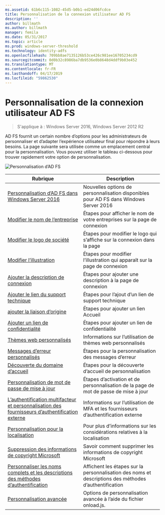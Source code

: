 ```yaml
---
ms.assetid: 61b6c115-1082-45d5-b0b1-ed24d06fcdce
title: Personnalisation de la connexion utilisateur AD FS
description: ''
author: billmath
ms.author: billmath
manager: femila
ms.date: 05/31/2017
ms.topic: article
ms.prod: windows-server-threshold
ms.technology: identity-adfs
ms.openlocfilehash: 709bb8ae7135126b53ce426c981ee16705234cd9
ms.sourcegitcommit: 0d0b32c8986ba7db9536e0b8648d4ddf9b03e452
ms.translationtype: MT
ms.contentlocale: fr-FR
ms.lasthandoff: 04/17/2019
ms.locfileid: "59862530"
---
```

# <a name="ad-fs-user-sign-in-customization"></a>Personnalisation de la connexion utilisateur AD FS

>S'applique à : Windows Server 2016, Windows Server 2012 R2

AD FS fournit un certain nombre d’options pour les administrateurs de personnaliser et d’adapter l’expérience utilisateur final pour répondre à leurs besoins.  La page suivante sera utilisée comme un emplacement central pour la personnalisation.  Vous pouvez utiliser le tableau ci-dessous pour trouver rapidement votre option de personnalisation.



![Personnalisation d’AD FS](media/AD-FS-user-sign-in-customization/ADFS_Blue_Custom2.png) 
    
  







Rubrique|Description|
-----|-----|
[Personnalisation d’AD FS dans Windows Server 2016](AD-FS-Customization-in-Windows-Server-2016.md)|Nouvelles options de personnalisation disponibles pour AD FS dans Windows Server 2016|
[Modifier le nom de l’entreprise](Change-the-company-name-on-the-AD-FS-sign-in-page.md)|Étapes pour afficher le nom de votre entreprises sur la page de connexion|
[Modifier le logo de société](Change-the-company-logo-on-the-AD-FS-sign-in-page.md)|Étapes pour modifier le logo qui s’affiche sur la connexion dans la page|
[Modifier l’illustration](Change-the-illustration-on-the-AD-FS-sign-in-page.md)|Étapes pour modifier l’illustration qui apparaît sur la page de connexion|
[Ajouter la description de connexion](Add-sign-in-page-description.md)|Étapes pour ajouter une description à la page de connexion|
[Ajouter le lien du support technique](Add-Help-Desk-Link.md)|Étapes pour l’ajout d’un lien de support technique|
[ajouter la liaison d’origine](Add-Home-Link.md)|Étapes pour ajouter un lien Accueil|
[Ajouter un lien de confidentialité](Add-Privacy-Link.md)|Étapes pour ajouter un lien de confidentialité|
[Thèmes web personnalisés](Custom-Web-Themes-in-AD-FS.md)|Informations sur l’utilisation de thèmes web personnalisés
[Messages d’erreur personnalisés](Custom-error-messages-for-AD-FS-sign-in-page.md)|Étapes pour la personnalisation des messages d’erreur
[Découverte du domaine d’accueil](Home-Realm-Discovery-Customization.md)|Étapes pour la découverte d’accueil de personnalisation|
[Personnalisation de mot de passe de mise à jour](Update-password-customization.md)|Étapes d’activation et de personnalisation de la page de mot de passe de mise à jour|
[L’authentification multifacteur et personnalisation des fournisseurs d’authentification externe](Multi-factor-authentication-and-external-auth-providers-customization.md)|Informations sur l’utilisation de MFA et les fournisseurs d’authentification externe|
[Personnalisation pour la localisation](Customization-for-Localization.md)|Pour plus d’informations sur les considérations relatives à la localisation
[Suppression des informations de copyright Microsoft](Remove-the-Microsoft-copyright.md)|Savoir comment supprimer les informations de copyright Microsoft
[Personnaliser les noms complets et les descriptions des méthodes d’authentification](Customize-the-display-names-and-descriptions-for-authentication-methods.md)|Affichent les étapes sur la personnalisation des noms et descriptions des méthodes d’authentification
[Personnalisation avancée](Advanced-Customization-of-AD-FS-Sign-in-Pages.md)|Options de personnalisation avancée à l’aide du fichier onload.js.




